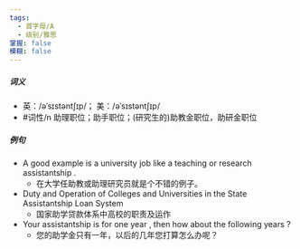 ```yaml
---
tags:
  - 首字母/A
  - 级别/雅思
掌握: false
模糊: false
---
```

##### 词义
- 英：/əˈsɪstəntʃɪp/； 美：/əˈsɪstəntʃɪp/
- #词性/n  助理职位；助手职位；(研究生的)助教金职位，助研金职位
##### 例句
- A good example is a university job like a teaching or research assistantship .
	- 在大学任助教或助理研究员就是个不错的例子。
- Duty and Operation of Colleges and Universities in the State Assistantship Loan System
	- 国家助学贷款体系中高校的职责及运作
- Your assistantship is for one year , then how about the following years ?
	- 您的助学金只有一年，以后的几年您打算怎么办呢？
